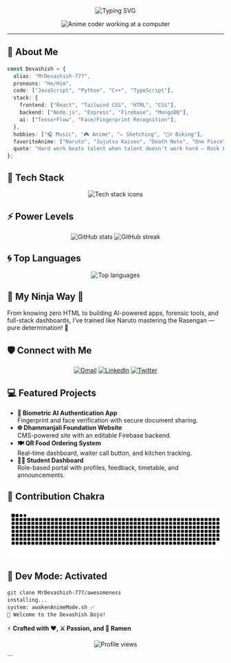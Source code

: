 <!-- Typing Header -->
<p align="center">
  <img src="https://readme-typing-svg.demolab.com?font=Fira+Code&duration=3000&pause=500&color=38BDF8&center=true&vCenter=true&width=435&lines=Hey+I'm+Devashish+Pillay!;Full+Stack+%7C+AI+Developer;Anime+Lover+%7C+Cyberpunk+Visionary;Let's+Code+Something+Awesome+%F0%9F%9A%80" alt="Typing SVG" />
</p>

<!-- Anime Banner -->
<p align="center">
  <img src="[https://media.giphy.com/media/RbDKaczqWovIugyJmW/giphy.gif](https://media0.giphy.com/media/v1.Y2lkPTc5MGI3NjExOXNtbXRmd2V4d2FjMHJmeDJ3bmV2YWU4dXhnNXBhMXZqbW5mbHA4aCZlcD12MV9pbnRlcm5hbF9naWZfYnlfaWQmY3Q9Zw/QfCQQQAI860CXZY9qs/giphy.gif)" width="300" alt="Anime coder working at a computer">
</p>

---

## 🧠 About Me

```typescript
const Devashish = {
  alias: "MrDevashish-777",
  pronouns: "He/Him",
  code: ["JavaScript", "Python", "C++", "TypeScript"],
  stack: {
    frontend: ["React", "Tailwind CSS", "HTML", "CSS"],
    backend: ["Node.js", "Express", "Firebase", "MongoDB"],
    ai: ["TensorFlow", "Face/Fingerprint Recognition"],
  },
  hobbies: ["🎧 Music", "🎮 Anime", "✏️ Sketching", "🚴‍♂️ Biking"],
  favoriteAnime: ["Naruto", "Jujutsu Kaisen", "Death Note", "One Piece", "Bleach"],
  quote: "Hard work beats talent when talent doesn't work hard — Rock Lee 🍃"
};
```

## 🧰 Tech Stack
<p align="center">
  <img src="https://skillicons.dev/icons?i=react,js,ts,html,css,nodejs,express,mongodb,firebase,python,figma,tailwind&perline=6" alt="Tech stack icons" />
</p>

## ⚡ Power Levels
<p align="center">
  <img src="https://github-readme-stats.vercel.app/api?username=MrDevashish-777&show_icons=true&theme=tokyonight&hide_title=true" alt="GitHub stats" />
  <img src="https://github-readme-streak-stats.herokuapp.com?user=MrDevashish-777&theme=tokyonight&hide_border=true&date_format=M%20j%5B%2C%20Y%5D" alt="GitHub streak" />
</p>

## 🌀 Top Languages
<p align="center">
  <img src="https://github-readme-stats.vercel.app/api/top-langs/?username=MrDevashish-777&layout=compact&theme=tokyonight&langs_count=8" alt="Top languages" />
</p>

## 🎴 My Ninja Way 🥷
From knowing zero HTML to building AI-powered apps, forensic tools, and full-stack dashboards, I’ve trained like Naruto mastering the Rasengan — pure determination! 💪

## 🛡️ Connect with Me
<p align="center">
  <a href="mailto:devashishpillay777@gmail.com"><img src="https://img.shields.io/badge/-Gmail-EA4335?style=for-the-badge&logo=gmail&logoColor=white" alt="Gmail" /></a>
  <a href="https://www.linkedin.com/in/devashishpillay/"><img src="https://img.shields.io/badge/-LinkedIn-0077B5?style=for-the-badge&logo=linkedin&logoColor=white" alt="LinkedIn" /></a>
  <a href="https://twitter.com/devashish_777"><img src="https://img.shields.io/badge/-Twitter-1DA1F2?style=for-the-badge&logo=twitter&logoColor=white" alt="Twitter" /></a>
</p>

## 💻 Featured Projects
- **🧠 Biometric AI Authentication App**  
  Fingerprint and face verification with secure document sharing.  
- **🌐 Dhammanjali Foundation Website**  
  CMS-powered site with an editable Firebase backend.  
- **🍽️ QR Food Ordering System**  
  Real-time dashboard, waiter call button, and kitchen tracking.  
- **🧑‍🎓 Student Dashboard**  
  Role-based portal with profiles, feedback, timetable, and announcements.

## 🐍 Contribution Chakra
<p align="center">
  <img src="https://raw.githubusercontent.com/platane/snk/output/github-contribution-grid-snake.svg" alt="GitHub contribution snake animation" />
</p>

## 🧬 Dev Mode: Activated
```bash
git clone MrDevashish-777/awesomeness
installing...
system: awakenAnimeMode.sh ✅
💫 Welcome to the Devashish Dojo!
```

⚡ **Crafted with ❤️, ⚔️ Passion, and 🍜 Ramen**

<!-- Visitor Count -->
<p align="center">
  <img src="https://komarev.com/ghpvc/?username=MrDevashish-777&style=for-the-badge&color=blueviolet" alt="Profile views" />
</p>
```
